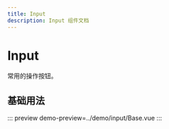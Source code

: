 ```yaml
---
title: Input
description: Input 组件文档
---
```


# Input 

常用的操作按钮。

## 基础用法
::: preview
demo-preview=../demo/input/Base.vue
:::
